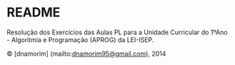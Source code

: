 # README #

Resolução dos Exercícios das Aulas PL para a Unidade Curricular do 1ºAno - Algoritmia e Programação (APROG) da LEI-ISEP.

© [dnamorim] (mailto:dnamorim95@gmail.com), 2014
